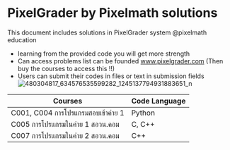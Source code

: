 # PixelGrader by Pixelmath solutions
This document includes solutions in PixelGrader system @pixelmath education
- learning from the provided code you will get more strength
- Can access problems list can be founded www.pixelgrader.com (Then buy the courses to access this !!)
- Users can submit their codes in files or text in submission fields
![480304817_634576535599282_1245137794931883651_n](https://github.com/user-attachments/assets/1ac78f3b-e5d5-40fa-bbd1-fc39b4fc8822)

| Courses | Code Language |
| --- | --- |
| C001, C004 การโปรแกรมสอบเข้าค่าย 1 | Python |
| C005 การโปรแกรมในค่าย 1 สอวน.คอม | C, C++ |
| C007 การโปรแกรมในค่าย 2 สอวน.คอม | C++ |

